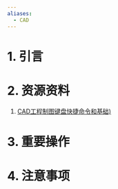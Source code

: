 ```yaml
---
aliases:
  - CAD
---
```

# 1. 引言

# 2. 资源资料
1. [CAD工程制图键盘快捷命令和基础)](https://jingyan.baidu.com/article/3065b3b6eb48dbbecff8a4a7.html)

# 3. 重要操作


# 4. 注意事项
